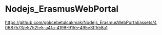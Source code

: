 # Nodejs_ErasmusWebPortal

https://github.com/gokcebetulcakmak/Nodejs_ErasmusWebPortal/assets/40687573/e5752fe5-a41a-4198-9155-495e3ff558a1

